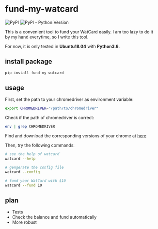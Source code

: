 # fund-my-watcard

![PyPI](https://img.shields.io/pypi/v/fund-my-watcard.svg) ![PyPI - Python Version](https://img.shields.io/pypi/pyversions/fund-my-watcard.svg)

This is a convenient tool to fund your WatCard easily. I am too lazy to do it by my hand everytime, so I write this tool.

For now, it is only tested in __Ubuntu18.04__ with __Python3.6__.

## install package

```bash
pip install fund-my-watcard
```

## usage

First, set the path to your chromedriver as environment variable:

```bash
export CHROMEDRIVER="/path/to/chromedriver"
```

Check if the path of chromedriver is correct:

```bash
env | grep CHROMEDRIVER
```

Find and download the corresponding versions of your chrome at [here](http://chromedriver.chromium.org/downloads)

Then, try the following commands:

```bash
# see the help of watcard
watcard --help

# gengerate the config file
watcard --config

# fund your WatCard with $10
watcard --fund 10
```

## plan

- Tests
- Check the balance and fund automatically
- More robust
